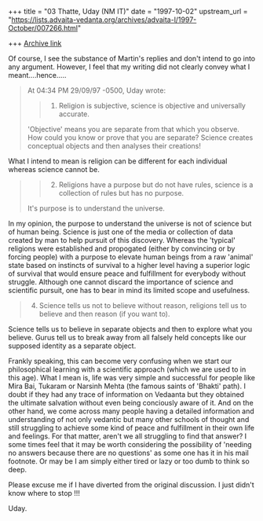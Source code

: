 +++
title = "03 Thatte, Uday (NM IT)"
date = "1997-10-02"
upstream_url = "https://lists.advaita-vedanta.org/archives/advaita-l/1997-October/007266.html"

+++
[Archive link](https://lists.advaita-vedanta.org/archives/advaita-l/1997-October/007266.html)

Of course, I see the substance of Martin's replies and don't intend to go
into any argument. However, I feel that my writing did not clearly convey
what I meant....hence.....

>At 04:34 PM 29/09/97 -0500, Uday wrote:
>>1. Religion is subjective, science is objective and universally accurate.
>
>'Objective' means you are separate from that which you observe. How could
>you know or prove that you are separate? Science creates conceptual objects
>and then analyses their creations!

What I intend to mean is religion can be different for each individual
whereas science cannot be.

>>2. Religions have a purpose but do not have rules, science is a collection
>>of rules but has no purpose.
>
>It's purpose is to understand the universe.

In my opinion, the purpose to understand the universe is not of science but
of human being. Science is just one of the media or collection of data
created by man to help pursuit of this discovery. Whereas the 'typical'
religions were established and propogated (either by convincing or by
forcing people) with a purpose to elevate human beings from a raw 'animal'
state based on instincts of survival to a higher level having a superior
logic of survival that would ensure peace and fulfillment for everybody
without struggle. Although one cannot discard the importance of science and
scientific pursuit, one has to bear in mind its limited scope and
usefulness.

>4. Science tells us not to believe without reason, religions tell us to
>believe and then reason (if you want to).

Science tells us to believe in separate objects and then to explore what you
believe. Gurus tell us to break away from all falsely held concepts like our
supposed identity as a separate object.

Frankly speaking, this can become very confusing when we start our
philosophical learning with a scientific approach (which we are used to in
this age). What I mean is, life was very simple and successful for people
like Mira Bai, Tukaram or Narsinh Mehta (the famous saints of 'Bhakti'
path). I doubt if they had any trace of information on Vedaanta but they
obtained the ultimate salvation without even being conciously aware of it.
And on the other hand, we come across many people having a detailed
information and understanding of not only vedantic but many other schools of
thought and still struggling to achieve some kind of peace and fulfillment
in their own life and feelings. For that matter, aren't we all struggling to
find that answer? I some times feel that it may be worth considering the
possibility of 'needing no answers because there are no questions' as some
one has it in his mail footnote. Or may be I am simply either tired or lazy
or too dumb to think so deep.

Please excuse me if I have diverted from the original discussion. I just
didn't know where to stop !!!

Uday.

